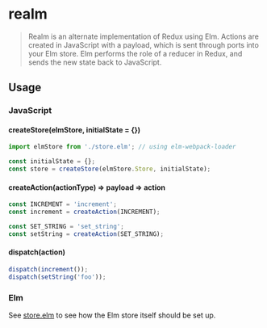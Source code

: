 # realm
> Realm is an alternate implementation of Redux using Elm. Actions are created in JavaScript with a payload, which is sent through ports into your Elm store. Elm performs the role of a reducer in Redux, and sends the new state back to JavaScript.

## Usage

### JavaScript

#### createStore(elmStore, initialState = {})
```javascript
import elmStore from './store.elm'; // using elm-webpack-loader

const initialState = {};
const store = createStore(elmStore.Store, initialState);
```
#### createAction(actionType) => payload => action
```javascript
const INCREMENT = 'increment';
const increment = createAction(INCREMENT);

const SET_STRING = 'set_string';
const setString = createAction(SET_STRING);
```
#### dispatch(action)
```javascript
dispatch(increment());
dispatch(setString('foo'));
```

### Elm
See <a href="https://github.com/aardito2/realm/blob/master/example/store.elm">store.elm</a> to see how the Elm store itself should be set up.
